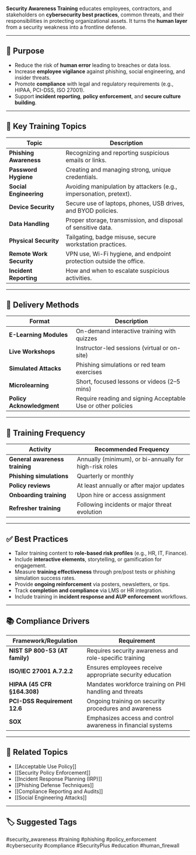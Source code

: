 **Security Awareness Training** educates employees, contractors, and stakeholders on **cybersecurity best practices**, common threats, and their responsibilities in protecting organizational assets. It turns the **human layer** from a security weakness into a frontline defense.

---

## 🎯 Purpose

- Reduce the risk of **human error** leading to breaches or data loss.
- Increase **employee vigilance** against phishing, social engineering, and insider threats.
- Promote **compliance** with legal and regulatory requirements (e.g., HIPAA, PCI-DSS, ISO 27001).
- Support **incident reporting**, **policy enforcement**, and **secure culture building**.

---

## 🧱 Key Training Topics

| Topic                        | Description                                                        |
|------------------------------|--------------------------------------------------------------------|
| **Phishing Awareness**        | Recognizing and reporting suspicious emails or links.              |
| **Password Hygiene**          | Creating and managing strong, unique credentials.                 |
| **Social Engineering**        | Avoiding manipulation by attackers (e.g., impersonation, pretext).|
| **Device Security**           | Secure use of laptops, phones, USB drives, and BYOD policies.     |
| **Data Handling**             | Proper storage, transmission, and disposal of sensitive data.     |
| **Physical Security**         | Tailgating, badge misuse, secure workstation practices.           |
| **Remote Work Security**      | VPN use, Wi-Fi hygiene, and endpoint protection outside the office.|
| **Incident Reporting**        | How and when to escalate suspicious activities.                   |

---

## 🧠 Delivery Methods

| Format               | Description                                                |
|----------------------|------------------------------------------------------------|
| **E-Learning Modules** | On-demand interactive training with quizzes                |
| **Live Workshops**    | Instructor-led sessions (virtual or on-site)               |
| **Simulated Attacks** | Phishing simulations or red team exercises                 |
| **Microlearning**     | Short, focused lessons or videos (2–5 mins)                |
| **Policy Acknowledgment** | Require reading and signing Acceptable Use or other policies |

---

## 🔄 Training Frequency

| Activity                  | Recommended Frequency                         |
|---------------------------|-----------------------------------------------|
| **General awareness training** | Annually (minimum), or bi-annually for high-risk roles |
| **Phishing simulations**  | Quarterly or monthly                            |
| **Policy reviews**        | At least annually or after major updates        |
| **Onboarding training**   | Upon hire or access assignment                  |
| **Refresher training**    | Following incidents or major threat evolution   |

---

## ✅ Best Practices

- Tailor training content to **role-based risk profiles** (e.g., HR, IT, Finance).
- Include **interactive elements**, storytelling, or gamification for engagement.
- Measure **training effectiveness** through pre/post tests or phishing simulation success rates.
- Provide **ongoing reinforcement** via posters, newsletters, or tips.
- Track **completion and compliance** via LMS or HR integration.
- Include training in **incident response and AUP enforcement** workflows.

---

## 📚 Compliance Drivers

| Framework/Regulation     | Requirement                                                   |
|---------------------------|---------------------------------------------------------------|
| **NIST SP 800-53 (AT family)** | Requires security awareness and role-specific training    |
| **ISO/IEC 27001 A.7.2.2** | Ensures employees receive appropriate security education       |
| **HIPAA (45 CFR §164.308)** | Mandates workforce training on PHI handling and threats     |
| **PCI-DSS Requirement 12.6** | Ongoing training on security procedures and awareness        |
| **SOX**                   | Emphasizes access and control awareness in financial systems   |

---

## 🧩 Related Topics

- [[Acceptable Use Policy]]
- [[Security Policy Enforcement]]
- [[Incident Response Planning (IRP)]]
- [[Phishing Defense Techniques]]
- [[Compliance Reporting and Audits]]
- [[Social Engineering Attacks]]

---

## 🏷 Suggested Tags

#security_awareness #training #phishing #policy_enforcement #cybersecurity #compliance #SecurityPlus #education #human_firewall
